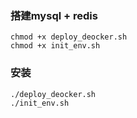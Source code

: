 ### 搭建mysql + redis

```shell
chmod +x deploy_deocker.sh
chmod +x init_env.sh
```



### 安装
```shell
./deploy_deocker.sh
./init_env.sh

```


